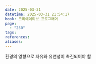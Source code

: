 ```yaml
---
date: 2025-03-31
datetime: 2025-03-31 21:54:17
book: 크리에이티브_프로그래머
page:
  - "230"
tags: 
references: 
aliases:
---
```

환경의 영향으로 자유와 유연성이 촉진되어야 함
